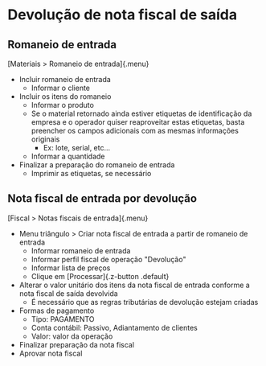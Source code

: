 # Devolução de nota fiscal de saída

## Romaneio de entrada

[Materiais > Romaneio de entrada]{.menu}

* Incluir romaneio de entrada
    * Informar o cliente
* Incluir os itens do romaneio
    * Informar o produto
    * Se o material retornado ainda estiver etiquetas de identificação da empresa e o operador quiser reaproveitar estas etiquetas, basta preencher os campos adicionais com as mesmas informações originais
        * Ex: lote, serial, etc...
    * Informar a quantidade
* Finalizar a preparação do romaneio de entrada
	* Imprimir as etiquetas, se necessário
	
## Nota fiscal de entrada por devolução

[Fiscal > Notas fiscais de entrada]{.menu}

* Menu triângulo > Criar nota fiscal de entrada a partir de romaneio de entrada
    * Informar romaneio de entrada
    * Informar perfil fiscal de operação "Devolução"
    * Informar lista de preços
    * Clique em [Processar]{.z-button .default}
* Alterar o valor unitário dos itens da nota fiscal de entrada conforme a nota fiscal de saída devolvida
    * É necessário que as regras tributárias de devolução estejam criadas
* Formas de pagamento
    * Tipo: PAGAMENTO
    * Conta contábil: Passivo, Adiantamento de clientes
    * Valor: valor da operação
* Finalizar preparação da nota fiscal
* Aprovar nota fiscal
